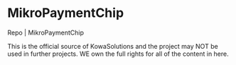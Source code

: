 # MikroPaymentChip
Repo | MikroPaymentChip

This is the official source of KowaSolutions and the project may NOT be used in further projects. WE own the full rights for all of the content in here. 
